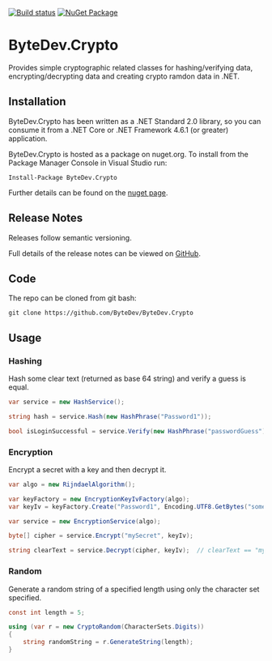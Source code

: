 [![Build status](https://ci.appveyor.com/api/projects/status/github/bytedev/ByteDev.Crypto?branch=master&svg=true)](https://ci.appveyor.com/project/bytedev/ByteDev-Crypto/branch/master)
[![NuGet Package](https://img.shields.io/nuget/v/ByteDev.Crypto.svg)](https://www.nuget.org/packages/ByteDev.Crypto)

# ByteDev.Crypto

Provides simple cryptographic related classes for hashing/verifying data, encrypting/decrypting data and creating crypto ramdon data in .NET.

## Installation

ByteDev.Crypto has been written as a .NET Standard 2.0 library, so you can consume it from a .NET Core or .NET Framework 4.6.1 (or greater) application.

ByteDev.Crypto is hosted as a package on nuget.org.  To install from the Package Manager Console in Visual Studio run:

`Install-Package ByteDev.Crypto`

Further details can be found on the [nuget page](https://www.nuget.org/packages/ByteDev.Crypto/).

## Release Notes

Releases follow semantic versioning.

Full details of the release notes can be viewed on [GitHub](https://github.com/ByteDev/ByteDev.Crypto/blob/master/docs/RELEASE-NOTES.md).

## Code

The repo can be cloned from git bash:

`git clone https://github.com/ByteDev/ByteDev.Crypto`

## Usage

### Hashing

Hash some clear text (returned as base 64 string) and verify a guess is equal.

```csharp
var service = new HashService();

string hash = service.Hash(new HashPhrase("Password1"));

bool isLoginSuccessful = service.Verify(new HashPhrase("passwordGuess"), hash);
```

### Encryption

Encrypt a secret with a key and then decrypt it.

```csharp
var algo = new RijndaelAlgorithm();

var keyFactory = new EncryptionKeyIvFactory(algo);
var keyIv = keyFactory.Create("Password1", Encoding.UTF8.GetBytes("someSalt"));

var service = new EncryptionService(algo);

byte[] cipher = service.Encrypt("mySecret", keyIv);

string clearText = service.Decrypt(cipher, keyIv);	// clearText == "mySecret"
```

### Random

Generate a random string of a specified length using only the character set specified.

```csharp
const int length = 5;

using (var r = new CryptoRandom(CharacterSets.Digits))
{
    string randomString = r.GenerateString(length);
}
```
